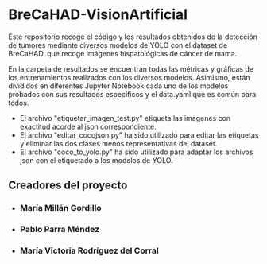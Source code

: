 # BreCaHAD-VisionArtificial
Este repositorio recoge el código y los resultados obtenidos de la detección de tumores mediante diversos modelos de YOLO con el dataset de BreCaHAD. que recoge imágenes hispatológicas de cáncer de mama.

En la carpeta de resultados se encuentran todas las métricas y gráficas de los entrenamientos realizados con los diversos modelos. Asimismo, están divididos en diferentes Jupyter Notebook cada uno de los modelos probados con sus resultados específicos y el data.yaml que es común para todos.

- El archivo "etiquetar_imagen_test.py" etiqueta las imagenes con exactitud acorde al json correspondiente.
- El archivo "editar_cocojson.py" ha sido utilizado para editar las etiquetas y eliminar las dos clases menos representativas del dataset.
- El archivo "coco_to_yolo.py" ha sido utilizado para adaptar los archivos json con el etiquetado a los modelos de YOLO.

## Creadores del proyecto

- ### María Millán Gordillo
- ### Pablo Parra Méndez
- ### María Victoria Rodríguez del Corral


